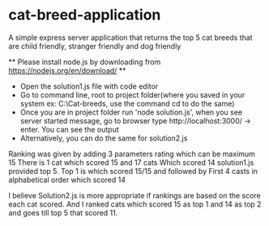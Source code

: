 # cat-breed-application
A simple express server application that returns the top 5 cat breeds that are child friendly, stranger friendly and dog friendly

** Please install node.js by downloading from https://nodejs.org/en/download/ **

* Open the solution1.js file with code editor
* Go to command line, root to project folder(where you saved in your system ex: C:\Cat-breeds, use the command cd to do the same)
* Once you are in project folder run 'node solution.js', when you see server started message, go to browser type http://localhost:3000/ -> enter. You can see the output
* Alternatively, you can do the same for solution2.js

Ranking was given by adding 3 parameters rating which can be maximum 15
There is 1 cat which scored 15 and 17 cats Which scored 14
solution1.js provided top 5. Top 1 is which scored 15/15 and followed by First 4 casts in alphabetical order which scored 14

I believe Solution2.js is more appropriate if rankings are based on the score each cat scored. And I ranked cats which scored 15 as top 1 and 14 as top 2 and goes till top 5 that scored 11.
